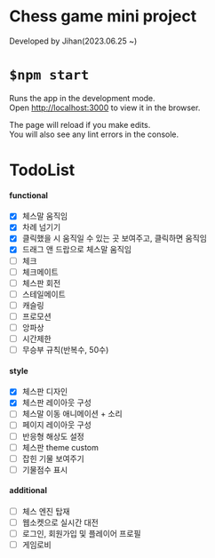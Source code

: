 Chess game mini project
=
Developed by Jihan(2023.06.25 ~)

`$npm start`
=
Runs the app in the development mode.\
Open [http://localhost:3000](http://localhost:3000) to view it in the browser.

The page will reload if you make edits.\
You will also see any lint errors in the console.


TodoList
=
#### functional
- [x] 체스말 움직임
- [x] 차례 넘기기
- [x] 클릭했을 시 움직일 수 있는 곳 보여주고, 클릭하면 움직임
- [x] 드래그 앤 드랍으로 체스말 움직임
- [ ] 체크
- [ ] 체크메이트
- [ ] 체스판 회전
- [ ] 스테일메이트
- [ ] 캐슬링
- [ ] 프로모션
- [ ] 앙파상
- [ ] 시간제한
- [ ] 무승부 규칙(반복수, 50수)

#### style
- [x] 체스판 디자인
- [x] 체스판 레이아웃 구성
- [ ] 체스말 이동 애니메이션 + 소리
- [ ] 페이지 레이아웃 구성
- [ ] 반응형 해상도 설정
- [ ] 체스판 theme custom
- [ ] 잡힌 기물 보여주기
- [ ] 기물점수 표시

#### additional
- [ ] 체스 엔진 탑재
- [ ] 웹소켓으로 실시간 대전
- [ ] 로그인, 회원가입 및 플레이어 프로필
- [ ] 게임로비
